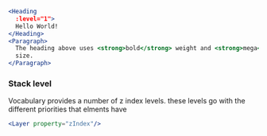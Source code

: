 ```jsx
<Heading
  :level="1">
  Hello World!
</Heading>
<Paragraph>
  The heading above uses <strong>bold</strong> weight and <strong>mega</strong>
  size.
</Paragraph>
```

### Stack level

Vocabulary provides a number of z index levels. these levels go with the different priorities that elments have

```jsx noeditor
<Layer property="zIndex"/>
```

